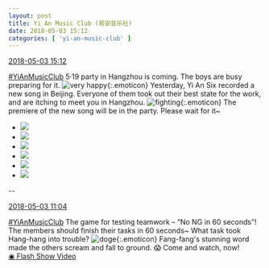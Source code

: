 ```yaml
---
layout: post
title: Yi An Music Club (易安音乐社)
date: 2018-05-03 15:12
categories: [ 'yi-an-music-club' ]
---
```


<div class="weibo-info">
  <a href="https://weibo.com/6094546964/GeWni2h1v">2018-05-03 15:12</a>
</div>

[#YiAnMusicClub](https://weibo.com/p/100808beae2e3e05b17b64f63ebedca39f19b2/super_index) 5·19 party in Hangzhou is coming. The boys are busy preparing for it. ![very happy](https://img.t.sinajs.cn/t4/appstyle/expression/ext/normal/1e/2018new_taikaixin_org.png){:.emoticon} Yesterday, Yi An Six recorded a new song in Beijing. Everyone of them took out their best state for the work, and are itching to meet you in Hangzhou. ![fighting](https://img.t.sinajs.cn/t4/appstyle/expression/ext/normal/9f/2018new_jiayou_org.png){:.emoticon} The premiere of the new song will be in the party. Please wait for it~

<!-- more -->

<ul class="weibo-pic-list-2">
  <li class="weibo-pic">
    <a href="http://wx2.sinaimg.cn/mw690/006Es64Aly1fqy665nl2sj33vc2kw7wp.jpg"><img src="http://wx2.sinaimg.cn/thumb150/006Es64Aly1fqy665nl2sj33vc2kw7wp.jpg"/></a>
  </li>
  <li class="weibo-pic">
    <a href="http://wx2.sinaimg.cn/mw690/006Es64Aly1fqy66cthixj33vc2kwqvd.jpg"><img src="http://wx2.sinaimg.cn/thumb150/006Es64Aly1fqy66cthixj33vc2kwqvd.jpg"/></a>
  </li>
  <li class="weibo-pic">
    <a href="http://wx2.sinaimg.cn/mw690/006Es64Aly1fqy66f17khj31u02t3qv7.jpg"><img src="http://wx2.sinaimg.cn/thumb150/006Es64Aly1fqy66f17khj31u02t3qv7.jpg"/></a>
  </li>
  <li class="weibo-pic">
    <a href="http://wx3.sinaimg.cn/mw690/006Es64Aly1fqy66077iaj30qo14010d.jpg"><img src="http://wx3.sinaimg.cn/thumb150/006Es64Aly1fqy66077iaj30qo14010d.jpg"/></a>
  </li>
  <li class="weibo-pic">
    <a href="http://wx2.sinaimg.cn/mw690/006Es64Aly1fqy66kfkw5j32kw3vcx6w.jpg"><img src="http://wx2.sinaimg.cn/thumb150/006Es64Aly1fqy66kfkw5j32kw3vcx6w.jpg"/></a>
  </li>
  <li class="weibo-pic">
    <a href="http://wx3.sinaimg.cn/mw690/006Es64Aly1fqy66pystjj33vc2kw1l5.jpg"><img src="http://wx3.sinaimg.cn/thumb150/006Es64Aly1fqy66pystjj33vc2kw1l5.jpg"/></a>
  </li>
</ul>

--

<div class="weibo-info">
  <a href="https://weibo.com/6094546964/GeUKOeZ3a">2018-05-03 11:04</a>
</div>

[#YiAnMusicClub](https://weibo.com/p/100808beae2e3e05b17b64f63ebedca39f19b2/super_index) The game for testing teamwork – “No NG in 60 seconds”! The members should finish their tasks in 60 seconds~ What task took Hang-hang into trouble? ![doge](https://img.t.sinajs.cn/t4/appstyle/expression/ext/normal/a1/2018new_doge02_org.png){:.emoticon} Fang-fang's stunning word made the others scream and fall to ground. 😱 Come and watch, now!  
[◉ Flash Show Video](https://www.miaopai.com/show/5dKAWmpTMjx8xTuwH3ZxkXQqvNGANxGZV0BLbQ__.htm)
